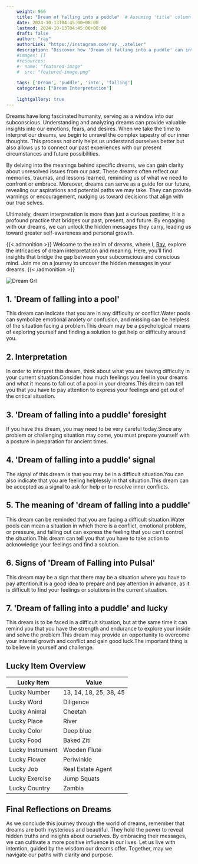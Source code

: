 ```yaml
---
    weight: 966
    title: "Dream of falling into a puddle"  # Assuming 'title' column exists
    date: 2024-10-13T04:45:00+08:00
    lastmod: 2024-10-13T04:45:00+08:00
    draft: false
    author: "ray"
    authorLink: "https://instagram.com/ray._.atelier"
    description: "Discover how 'Dream of falling into a puddle' can interpret your future and uncover its significant meanings in your life."
    #images: []
    #resources:
    #- name: "featured-image"
    #  src: "featured-image.png"
    
    tags: ['Dream', 'puddle', 'into', 'falling']
    categories: ["Dream Interpretation"]
    
    lightgallery: true
---
```

    
Dreams have long fascinated humanity, serving as a window into our subconscious. Understanding and analyzing dreams can provide valuable insights into our emotions, fears, and desires. When we take the time to interpret our dreams, we begin to unravel the complex tapestry of our inner thoughts. This process not only helps us understand ourselves better but also allows us to connect our past experiences with our present circumstances and future possibilities.

By delving into the meanings behind specific dreams, we can gain clarity about unresolved issues from our past. These dreams often reflect our memories, traumas, and lessons learned, reminding us of what we need to confront or embrace. Moreover, dreams can serve as a guide for our future, revealing our aspirations and potential paths we may take. They can provide warnings or encouragement, nudging us toward decisions that align with our true selves.

Ultimately, dream interpretation is more than just a curious pastime; it is a profound practice that bridges our past, present, and future. By engaging with our dreams, we can unlock the hidden messages they carry, leading us toward greater self-awareness and personal growth.

{{< admonition >}}
Welcome to the realm of dreams, where I, [Ray](https://instagram.com/ray._.atelier), explore the intricacies of dream interpretation and meaning. Here, you’ll find insights that bridge the gap between your subconscious and conscious mind. Join me on a journey to uncover the hidden messages in your dreams.
{{< /admonition >}}

![Dream Grl](https://cdn.pixabay.com/photo/2017/11/02/03/35/gothic-2910057_1280.jpg "Dream Grl")

## 1. 'Dream of falling into a pool'
This dream can indicate that you are in any difficulty or conflict.Water pools can symbolize emotional anxiety or confusion, and missing can be helpless of the situation facing a problem.This dream may be a psychological means of exploring yourself and finding a solution to get help or difficulty around you.

## 2. Interpretation
In order to interpret this dream, think about what you are having difficulty in your current situation.Consider how much feelings you feel in your dreams and what it means to fall out of a pool in your dreams.This dream can tell you that you have to pay attention to express your feelings and get out of the critical situation.

## 3. 'Dream of falling into a puddle' foresight
If you have this dream, you may need to be very careful today.Since any problem or challenging situation may come, you must prepare yourself with a posture in preparation for ancient times.

## 4. 'Dream of falling into a puddle' signal
The signal of this dream is that you may be in a difficult situation.You can also indicate that you are feeling helplessly in that situation.This dream can be accepted as a signal to ask for help or to resolve inner conflicts.

## 5. The meaning of 'dream of falling into a puddle'
This dream can be reminded that you are facing a difficult situation.Water pools can mean a situation in which there is a conflict, emotional problem, or pressure, and falling out can express the feeling that you can't control the situation.This dream can tell you that you have to take action to acknowledge your feelings and find a solution.

## 6. Signs of 'Dream of Falling into Pulsal'
This dream may be a sign that there may be a situation where you have to pay attention.It is a good idea to prepare and pay attention in advance, as it is difficult to find your feelings or solutions in the current situation.

## 7. 'Dream of falling into a puddle' and lucky
This dream is to be faced in a difficult situation, but at the same time it can remind you that you have the strength and endurance to explore your inside and solve the problem.This dream may provide an opportunity to overcome your internal growth and conflict and gain good luck.The important thing is to believe in yourself and challenge.

## Lucky Item Overview
| Lucky Item          | Value              |
|---------------|--------------------|
| Lucky Number        | 13, 14, 18, 25, 38, 45  |
| Lucky Word          | Diligence |
| Lucky Animal        | Cheetah |
| Lucky Place         | River     |
| Lucky Color         | Deep blue     |
| Lucky Food          | Baked Ziti      |
| Lucky Instrument    | Wooden Flute |
| Lucky Flower        | Periwinkle    |
| Lucky Job           | Real Estate Agent       |
| Lucky Exercise      | Jump Squats  |
| Lucky Country       | Zambia    |


##  Final Reflections on Dreams

As we conclude this journey through the world of dreams, remember that dreams are both mysterious and beautiful. They hold the power to reveal hidden truths and insights about ourselves. By embracing their messages, we can cultivate a more positive influence in our lives. Let us live with intention, guided by the wisdom our dreams offer. Together, may we navigate our paths with clarity and purpose.
